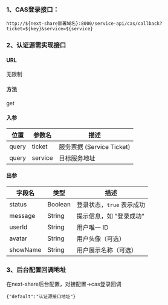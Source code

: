 

### 1、CAS登录接口：

```
http://${next-share部署域名}:8000/service-api/cas/callback?ticket=${key}&service=${service}
```

### 2、认证源需实现接口

#### URL

无限制

#### 方法
get

#### 入参

| **位置** | **参数名** | **描述** |
|----------|------------|----------|
| query    | ticket     | 服务票据 (Service Ticket) |
| query    | service    | 目标服务地址 |

#### 出参

| **字段名** | **类型**  | **描述**               |
|------------|-----------|------------------------|
| status     | Boolean   | 登录状态，`true` 表示成功 |
| message    | String    | 提示信息，如 "登录成功" |
| userId     | String    | 用户唯一 ID            |
| avatar     | String    | 用户头像（可选）       |
| showName   | String    | 用户展示名称（可选）   |


### 3、后台配置回调地址

在next-share后台配置，对接配置->cas登录回调

```
{"default":"认证源接口地址"}
```
